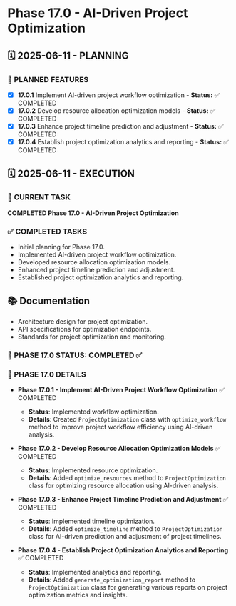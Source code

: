 # Phase 17.0 - AI-Driven Project Optimization

## 🗓️ 2025-06-11 - PLANNING
### 🎯 PLANNED FEATURES
- [x] **17.0.1** Implement AI-driven project workflow optimization - **Status:** ✅ COMPLETED
- [x] **17.0.2** Develop resource allocation optimization models - **Status:** ✅ COMPLETED
- [x] **17.0.3** Enhance project timeline prediction and adjustment - **Status:** ✅ COMPLETED
- [x] **17.0.4** Establish project optimization analytics and reporting - **Status:** ✅ COMPLETED

## 🗓️ 2025-06-11 - EXECUTION
### 🚀 CURRENT TASK
**COMPLETED Phase 17.0 - AI-Driven Project Optimization**

### ✅ COMPLETED TASKS
- Initial planning for Phase 17.0.
- Implemented AI-driven project workflow optimization.
- Developed resource allocation optimization models.
- Enhanced project timeline prediction and adjustment.
- Established project optimization analytics and reporting.

## 📚 Documentation
- Architecture design for project optimization.
- API specifications for optimization endpoints.
- Standards for project optimization and monitoring.

### 🎯 PHASE 17.0 STATUS: COMPLETED ✅

### 📝 PHASE 17.0 DETAILS
- **Phase 17.0.1 - Implement AI-Driven Project Workflow Optimization** ✅ COMPLETED
  - **Status**: Implemented workflow optimization.
  - **Details**: Created `ProjectOptimization` class with `optimize_workflow` method to improve project workflow efficiency using AI-driven analysis.

- **Phase 17.0.2 - Develop Resource Allocation Optimization Models** ✅ COMPLETED
  - **Status**: Implemented resource optimization.
  - **Details**: Added `optimize_resources` method to `ProjectOptimization` class for optimizing resource allocation using AI-driven analysis.

- **Phase 17.0.3 - Enhance Project Timeline Prediction and Adjustment** ✅ COMPLETED
  - **Status**: Implemented timeline optimization.
  - **Details**: Added `optimize_timeline` method to `ProjectOptimization` class for AI-driven prediction and adjustment of project timelines.

- **Phase 17.0.4 - Establish Project Optimization Analytics and Reporting** ✅ COMPLETED
  - **Status**: Implemented analytics and reporting.
  - **Details**: Added `generate_optimization_report` method to `ProjectOptimization` class for generating various reports on project optimization metrics and insights.
